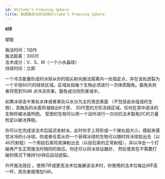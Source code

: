 ```yaml
---
id: Otiluke’s Freezing Sphere
title: 欧提路克冰封法球Otiluke’s Freezing Sphere
---
```


**6环**

塑能

施法时间：1动作  
施法距离：300尺  
法术成分：V、S、M（一个小水晶球）  
持续时间：立即  


一个冷冻能量形成的冰球从你的指尖射向施法距离内一处指定点，并在该处迸裂为一个半径60尺的球状区域。区域处指每个生物必须进行一次体质豁免。豁免失败者将受到10d6
点冷冻伤害。豁免成功则伤害减半。


如果冰球击中某处水体或者某处以水分为主的液态表面
（不包括由水组成的生物），其触及的水面将凝结出6寸厚、
30尺宽的方形冻结区域。任何在其中游泳的生物将被冰面所困。
受困的生物可以用一个动作进行一次对抗法术豁免DC的力量检定以破冰挣脱。


你可以在完成该法术后延迟发射冰。此时你手上将形成一个弹丸般大小，摸起来感觉冰冷的小冰球。你或者任意从你一个获得冰球的生物可以随时将冰球投出去（以40尺射程）一个用投石索将其弹射出去（以投石索的正常射程），并以冲击一个打破再产生正常施法时相同的效应。你还可以将冰球设置好，
然后使其在不需要打破的情况下维持1分钟后自动迸裂。

升环施法效应
。使用7环或更高法术位施展该法术时，你使用的法术位每比6环高一环，其伤害就增加1d6。
